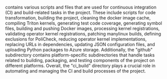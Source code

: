 contains various scripts and files that are used for continuous integration (CI) and build-related tasks in the project. These include scripts for code transformation, building the project, cleaning the docker image cache, compiling Triton kernels, generating test code coverage, generating symbol files, building and pushing Docker images, processing kernel registrations, validating operator kernel registrations, patching manylinux builds, defining exclusions for PoliCheck, reducing operator kernel implementations, replacing URLs in dependencies, updating JSON configuration files, and uploading Python packages to Azure storage. Additionally, the "github" subdirectory contains platform-specific subdirectories that handle tasks related to building, packaging, and testing components of the project on different platforms. Overall, the "ci_build" directory plays a crucial role in automating and managing the CI and build processes of the project.